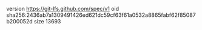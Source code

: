 version https://git-lfs.github.com/spec/v1
oid sha256:2436ab7a1309491426ed621dc59cf63f61a0532a8865fabf62f85087b200052d
size 13693

